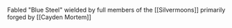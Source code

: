 Fabled "Blue Steel" wielded by full members of the [[Silvermoons]] primarily forged by [[Cayden Mortem]]
